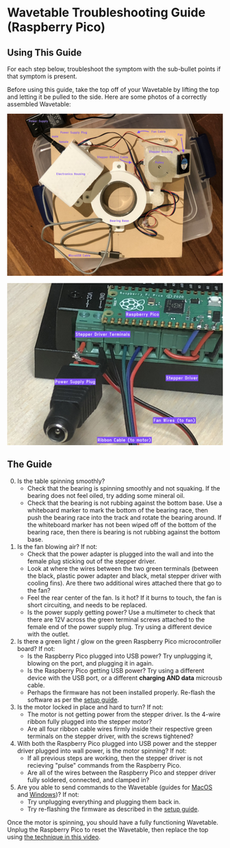 # Wavetable Troubleshooting Guide (Raspberry Pico)

## Using This Guide

For each step below, troubleshoot the symptom with the sub-bullet points if that symptom is present. 

Before using this guide, take the top off of your Wavetable by lifting the top and letting it be pulled to the side. Here are some photos of a correctly assembled Wavetable:

![table base](./wavetable_with_electronics_housing.JPG)

![electronics](./pico_electronics_closeup.JPG)

## The Guide

0. Is the table spinning smoothly? 
    - Check that the bearing is spinning smoothly and not squaking. If the bearing does not feel oiled, try adding some mineral oil. 
    - Check that the bearing is not rubbing against the bottom base. Use a whiteboard marker to mark the bottom of the bearing race, then push the bearing race into the track and rotate the bearing around. If the whiteboard marker has not been wiped off of the bottom of the bearing race, then there is bearing is not rubbing against the bottom base. 
2. Is the fan blowing air? If not:
    - Check that the power adapter is plugged into the wall and into the female plug sticking out of the stepper driver. 
    - Look at where the wires between the two green terminals (between the black, plastic power adapter and black, metal stepper driver with cooling fins). Are there two additional wires attached there that go to the fan?
    - Feel the rear center of the fan. Is it hot? If it burns to touch, the fan is short circuiting, and needs to be replaced. 
    - Is the power supply getting power? Use a multimeter to check that there are 12V across the green terminal screws attached to the female end of the power supply plug. Try using a different device with the outlet. 
3. Is there a green light / glow on the green Raspberry Pico microcontroller board? If not:
    - Is the Raspberry Pico plugged into USB power? Try unplugging it, blowing on the port, and plugging it in again. 
    - Is the Raspberry Pico getting USB power? Try using a different device with the USB port, or a different **charging AND data** microusb cable. 
    - Perhaps the firmware has not been installed properly. Re-flash the software as per the [setup guide](https://github.com/Exr0nProjects/wavetable_pico/blob/main/docs/installing.md).
4. Is the motor locked in place and hard to turn? If not:
    - The motor is not getting power from the stepper driver. Is the 4-wire ribbon fully plugged into the stepper motor?
    - Are all four ribbon cable wires firmly inside their respective green terminals on the stepper driver, with the screws tightened? 
5. With both the Raspberry Pico plugged into USB power and the stepper driver plugged into wall power, is the motor spinning? If not:
    - If all previous steps are working, then the stepper driver is not recieving "pulse" commands from the Raspberry Pico.
    - Are all of the wires between the Raspberry Pico and stepper driver fully soldered, connected, and clamped in? 
6. Are you able to send commands to the Wavetable (guides for [MacOS](./macos_with_screen.md) and [Windows](./windows_with_PuTTY.md))? If not:
    - Try unplugging everything and plugging them back in.
    - Try re-flashing the firmware as described in the [setup guide](./installing.md).

Once the motor is spinning, you should have a fully functioning Wavetable. Unplug the Raspberry Pico to reset the Wavetable, then replace the top using [the technique in this video](https://youtu.be/wMTUcSZExBw).

